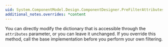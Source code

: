 ```yaml
---
uid: System.ComponentModel.Design.ComponentDesigner.PreFilterAttributes(System.Collections.IDictionary)
additional_notes.overrides: *content
---
```


<p>You can directly modify the dictionary that is accessible through the <code>attributes</code> parameter, or you can leave it unchanged. If you override this method, call the base implementation before you perform your own filtering.</p>


